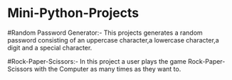 # Mini-Python-Projects
#Random Password Generator:- This projects generates a random password consisting of an uppercase character,a lowercase character,a digit and a special character.


#Rock-Paper-Scissors:- In this project a user plays the game Rock-Paper-Scissors with the Computer as many times as they want to.
